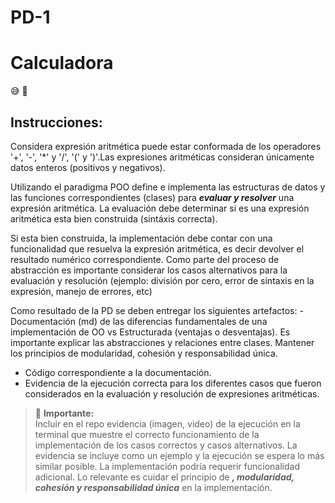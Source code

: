 # PD-1
# Calculadora
:sweat_smile: :hammer:
## Instrucciones:

Considera expresión aritmética puede estar conformada de los operadores '+', '-', '*' y '/', '(' y ')'.Las expresiones aritméticas consideran únicamente datos enteros (positivos y negativos).

Utilizando el paradigma POO define e implementa las estructuras de datos y las funciones correspondientes (clases) para  ***evaluar y resolver*** una expresión aritmética. La evaluación debe determinar si es una expresión aritmética esta bien construida (sintáxis correcta). 

Si esta bien construida, la implementación debe contar con una funcionalidad que resuelva la expresión aritmética, es decir devolver el resultado numérico correspondiente. Como parte del proceso de abstracción es importante considerar los casos alternativos para la evaluación y resolución (ejemplo: división por cero, error de sintaxis en la expresión, manejo de errores, etc)

Como resultado de la PD se deben entregar los siguientes artefactos:
-Documentación (md) de las diferencias fundamentales de una implementación de OO vs Estructurada (ventajas o desventajas). Es importante explicar las abstracciones y relaciones entre clases. Mantener los principios de modularidad, cohesión y responsabilidad única.
- Código correspondiente a la documentación.
- Evidencia de la ejecución correcta para los diferentes casos que fueron considerados en la evaluación y resolución de expresiones aritméticas.

> :pushpin: **Importante:**    
> Incluir en el repo evidencia (imagen, video) de la ejecución en la terminal que muestre el correcto funcionamiento de la implementación de los casos correctos y casos alternativos. La evidencia se incluye como un  ejemplo y la ejecución se espera lo más similar posible.
>La implementación podría requerir funcionalidad adicional. Lo relevante es cuidar el principio de ***, modularidad,  cohesión y responsabilidad única*** en la implementación.